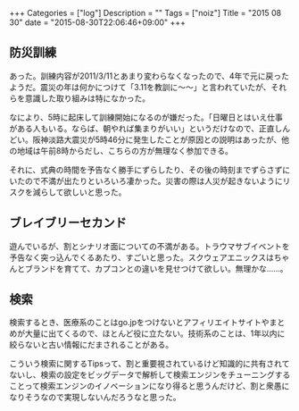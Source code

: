 +++
Categories = ["log"]
Description = ""
Tags = ["noiz"]
Title = "2015 08 30"
date = "2015-08-30T22:06:46+09:00"
+++

## 防災訓練
あった。訓練内容が2011/3/11とあまり変わらなくなったので、4年で元に戻ったようだ。震災の年は何かにつけて「3.11を教訓に〜〜」と言われていたが、それらを意識した取り組みは特になかった。

なにより、5時に起床して訓練開始になるのが嫌だった。「日曜日とはいえ仕事がある人もいる。ならば、朝やれば集まりがいい」というだけなので、正直しんどい。阪神淡路大震災が5時46分に発生したことが原因との説明はあったが、他の地域は午前8時からだし、こちらの方が無理なく参加できる。

それに、式典の時間を予告なく勝手にずらしたり、その後の時刻までずらさずにいたので不満が出たりといろいろ凄かった。災害の際は人災が起きないようにリスクを減らして欲しいと思った。

## ブレイブリーセカンド
遊んでいるが、割とシナリオ面についての不満がある。トラウマサブイベントを予告なく突っ込んでくるあたり、すごいと思った。スクウェアエニックスはちゃんとブランドを育てて、カプコンとの違いを見せつけて欲しい。無理かな……。

## 検索
検索するとき、医療系のことはgo.jpをつけないとアフィリエイトサイトやまとめが大量に出てくるので、ほとんど役に立たない。技術系のことは、1年以内に絞らないと古い情報にだまされることがある。

こういう検索に関するTipsって、割と重要視されているけど知識的に共有されてないし、検索の設定をビッグデータで解析して検索エンジンをチューニングすることって検索エンジンのイノベーションになり得ると思うんだけど、割と衆愚になりそうなので実現しないんだろうなと思った。